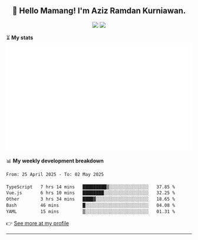 <h2 align="center">👋 Hello Mamang! I'm Aziz Ramdan Kurniawan.</h2>  
<p align="center">
  <img src="https://komarev.com/ghpvc/?username=azizramdan">
  <img src="https://wakatime.com/badge/user/90056fa0-4c31-4eca-954e-2a3ac05896f9.svg">
</p>
    
⏳ **My stats**  
![](https://raw.githubusercontent.com/azizramdan/github-stats/master/generated/overview.svg#gh-dark-mode-only)

📊 **My weekly development breakdown**
<!--START_SECTION:waka-->

```txt
From: 25 April 2025 - To: 02 May 2025

TypeScript   7 hrs 14 mins   █████████▒░░░░░░░░░░░░░░░   37.85 %
Vue.js       6 hrs 10 mins   ████████░░░░░░░░░░░░░░░░░   32.25 %
Other        3 hrs 34 mins   ████▓░░░░░░░░░░░░░░░░░░░░   18.65 %
Bash         46 mins         █░░░░░░░░░░░░░░░░░░░░░░░░   04.08 %
YAML         15 mins         ▒░░░░░░░░░░░░░░░░░░░░░░░░   01.31 %
```

<!--END_SECTION:waka-->
👉 [See more at my profile](https://wakatime.com/@azizramdan)
***
